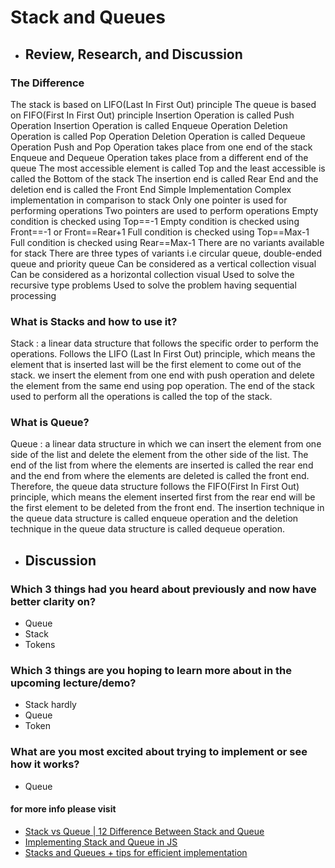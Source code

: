 # Stack and Queues

- ## Review, Research, and Discussion

### The Difference 


The stack is based on LIFO(Last In First Out) principle  The queue is based on FIFO(First In First Out) principle 
 Insertion Operation is called Push Operation  Insertion Operation is called Enqueue Operation 
 Deletion Operation is called Pop Operation  Deletion Operation is called Dequeue Operation 
 Push and Pop Operation takes place from one end of the stack  Enqueue and Dequeue Operation takes place from a different end of the queue 
 The most accessible element is called Top and the least accessible is called the Bottom of the stack  The insertion end is called Rear End and the deletion end is called the Front End 
 Simple Implementation  Complex implementation in comparison to stack 
 Only one pointer is used for performing operations  Two pointers are used to perform operations 
 Empty condition is checked using Top==-1  Empty condition is checked using Front==-1 or Front==Rear+1 
 Full condition is checked using Top==Max-1  Full condition is checked using Rear==Max-1 
 There are no variants available for stack  There are three types of variants i.e circular queue, double-ended queue and priority queue 
 Can be considered as a vertical collection visual  Can be considered as a horizontal collection  visual 
 Used to solve the recursive type problems  Used to solve the problem having sequential processing 

### What is Stacks and how to use it?

Stack : a linear data structure that follows the specific order to perform the operations. Follows the LIFO (Last In First Out) principle, which means the element that is inserted last will be the first element to come out of the stack. we insert the element from one end with push operation and delete the element from the same end using pop operation. The end of the stack used to perform all the operations is called the top of the stack. </br>

### What is Queue?

Queue : a linear data structure in which we can insert the element from one side of the list and delete the element from the other side of the list. The end of the list from where the elements are inserted is called the rear end and the end from where the elements are deleted is called the front end. Therefore, the queue data structure follows the FIFO(First In First Out) principle, which means the element inserted first from the rear end will be the first element to be deleted from the front end. The insertion technique in the queue data structure is called enqueue operation and the deletion technique in the queue data structure is called dequeue operation. </br>

- ## Discussion

### Which 3 things had you heard about previously and now have better clarity on?

- Queue
- Stack
- Tokens

### Which 3 things are you hoping to learn more about in the upcoming lecture/demo?

- Stack hardly 
- Queue
- Token 

### What are you most excited about trying to implement or see how it works?

- Queue

#### for more info please visit

- [Stack vs Queue | 12 Difference Between Stack and Queue](https://favtutor.com/blogs/stack-vs-queue)
- [Implementing Stack and Queue in JS](https://medium.com/globant/implementing-stack-and-queue-in-js-600c81a92120)
- [Stacks and Queues + tips for efficient implementation](https://blog.sessionstack.com/how-javascript-works-stacks-and-queues-tips-for-efficient-implementation-8072a130380b)
